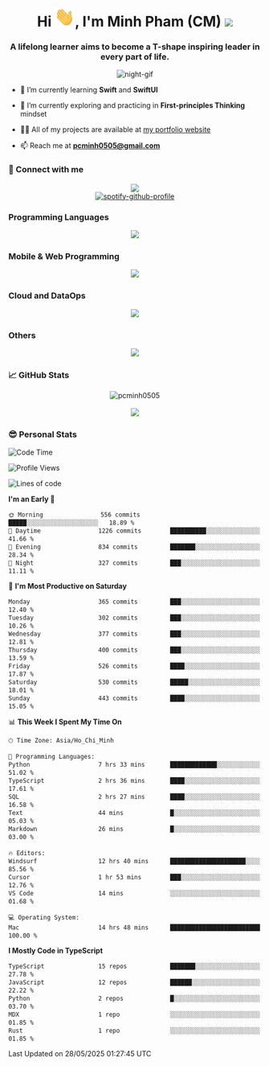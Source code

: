 <h1 align="center">Hi <img src="https://raw.githubusercontent.com/ABSphreak/ABSphreak/master/gifs/Hi.gif" width="40px" />, I'm Minh Pham (CM) <img src="https://media.giphy.com/media/1ynCEtlgMPAeNAqdnu/giphy.gif" width="20px" /> </h1>
<h3 align="center">A lifelong learner aims to become a T-shape inspiring leader in every part of life.</h3>

<p align="center">
  <img src="https://media.giphy.com/media/xUA7bdpLxQhsSQdyog/giphy.gif" alt="night-gif" height="200em"/>
</p>

- 🌱 I’m currently learning **Swift** and **SwiftUI**

- 🔭 I’m currently exploring and practicing in **First-principles Thinking** mindset

- 👨‍💻 All of my projects are available at [my portfolio website](https://pcminh0505.vercel.app/)

- 📫 Reach me at **pcminh0505@gmail.com**


<h3 align="left">🧬 Connect with me</h3>
<p align="center">
<a href="https://linkedin.com/in/pcminh0505" target="blank"><img align="center" src="https://img.shields.io/badge/linkedin-%230077B5.svg?style=for-the-badge&logo=linkedin&logoColor=white" /></a>
<br/>
<a href="https://spotify-github-profile.kittinanx.com/api/view?uid=217d5ndg2rakxarcnspwomj7q&redirect=true">
  <img height="350em" src="https://spotify-github-profile.kittinanx.com/api/view?uid=217d5ndg2rakxarcnspwomj7q&cover_image=true&theme=default&bar_color_cover=true" alt="spotify-github-profile" />
</a>
</p>

<h3 align="left">Programming Languages</h3>
<p align="center">
  <a href="https://skillicons.dev">
    <img src="https://skillicons.dev/icons?i=py,ts,go,rust,java,swift,dart,solidity,cpp" />
  </a>
</p>

<h3 align="left">Mobile & Web Programming</h3>
<p align="center">
  <a href="https://skillicons.dev">
    <img src="https://skillicons.dev/icons?i=react,nextjs,flutter,graphql,fastapi,nodejs,spring,postgres,mongodb" />
  </a>
</p>

<h3 align="left">Cloud and DataOps</h3>
<p align="center">
  <a href="https://skillicons.dev">
     <img src="https://skillicons.dev/icons?i=aws,firebase,gcp,supabase,vercel,docker,kafka,redis,cassandra" />
  </a>
</p>

<h3 align="left">Others</h3>
<p align="center">
  <a href="https://skillicons.dev">
    <img src="https://skillicons.dev/icons?i=apple,anaconda,vscode,figma,postman,notion,obsidian" />
  </a>
</p>

<h3 align="left">📈 GitHub Stats</h3>

<p align="center">
<img height="180em" src="https://github-readme-stats.vercel.app/api?username=pcminh0505&count_private=true&show_icons=true&include_all_commits=true&theme=ayu-mirage&show_icons=true&locale=en" alt="pcminh0505" />
<br/><br/>
<img src="https://github-profile-trophy.vercel.app/?username=pcminh0505&theme=onedark&rank=SECRET,SSS,SS,S,AAA,AA,A&column=3" />
</p>

<h3 align="left">😎 Personal Stats</h3>

<!--START_SECTION:waka-->
![Code Time](http://img.shields.io/badge/Code%20Time-1%2C792%20hrs%2054%20mins-blue)

![Profile Views](http://img.shields.io/badge/Profile%20Views-1-blue)

![Lines of code](https://img.shields.io/badge/From%20Hello%20World%20I%27ve%20Written-22.5%20million%20lines%20of%20code-blue)

**I'm an Early 🐤** 

```text
🌞 Morning                556 commits         █████░░░░░░░░░░░░░░░░░░░░   18.89 % 
🌆 Daytime                1226 commits        ██████████░░░░░░░░░░░░░░░   41.66 % 
🌃 Evening                834 commits         ███████░░░░░░░░░░░░░░░░░░   28.34 % 
🌙 Night                  327 commits         ███░░░░░░░░░░░░░░░░░░░░░░   11.11 % 
```
📅 **I'm Most Productive on Saturday** 

```text
Monday                   365 commits         ███░░░░░░░░░░░░░░░░░░░░░░   12.40 % 
Tuesday                  302 commits         ███░░░░░░░░░░░░░░░░░░░░░░   10.26 % 
Wednesday                377 commits         ███░░░░░░░░░░░░░░░░░░░░░░   12.81 % 
Thursday                 400 commits         ███░░░░░░░░░░░░░░░░░░░░░░   13.59 % 
Friday                   526 commits         ████░░░░░░░░░░░░░░░░░░░░░   17.87 % 
Saturday                 530 commits         █████░░░░░░░░░░░░░░░░░░░░   18.01 % 
Sunday                   443 commits         ████░░░░░░░░░░░░░░░░░░░░░   15.05 % 
```


📊 **This Week I Spent My Time On** 

```text
🕑︎ Time Zone: Asia/Ho_Chi_Minh

💬 Programming Languages: 
Python                   7 hrs 33 mins       █████████████░░░░░░░░░░░░   51.02 % 
TypeScript               2 hrs 36 mins       ████░░░░░░░░░░░░░░░░░░░░░   17.61 % 
SQL                      2 hrs 27 mins       ████░░░░░░░░░░░░░░░░░░░░░   16.58 % 
Text                     44 mins             █░░░░░░░░░░░░░░░░░░░░░░░░   05.03 % 
Markdown                 26 mins             █░░░░░░░░░░░░░░░░░░░░░░░░   03.00 % 

🔥 Editors: 
Windsurf                 12 hrs 40 mins      █████████████████████░░░░   85.56 % 
Cursor                   1 hr 53 mins        ███░░░░░░░░░░░░░░░░░░░░░░   12.76 % 
VS Code                  14 mins             ░░░░░░░░░░░░░░░░░░░░░░░░░   01.68 % 

💻 Operating System: 
Mac                      14 hrs 48 mins      █████████████████████████   100.00 % 
```

**I Mostly Code in TypeScript** 

```text
TypeScript               15 repos            ███████░░░░░░░░░░░░░░░░░░   27.78 % 
JavaScript               12 repos            ██████░░░░░░░░░░░░░░░░░░░   22.22 % 
Python                   2 repos             █░░░░░░░░░░░░░░░░░░░░░░░░   03.70 % 
MDX                      1 repo              ░░░░░░░░░░░░░░░░░░░░░░░░░   01.85 % 
Rust                     1 repo              ░░░░░░░░░░░░░░░░░░░░░░░░░   01.85 % 
```




 Last Updated on 28/05/2025 01:27:45 UTC
<!--END_SECTION:waka-->

